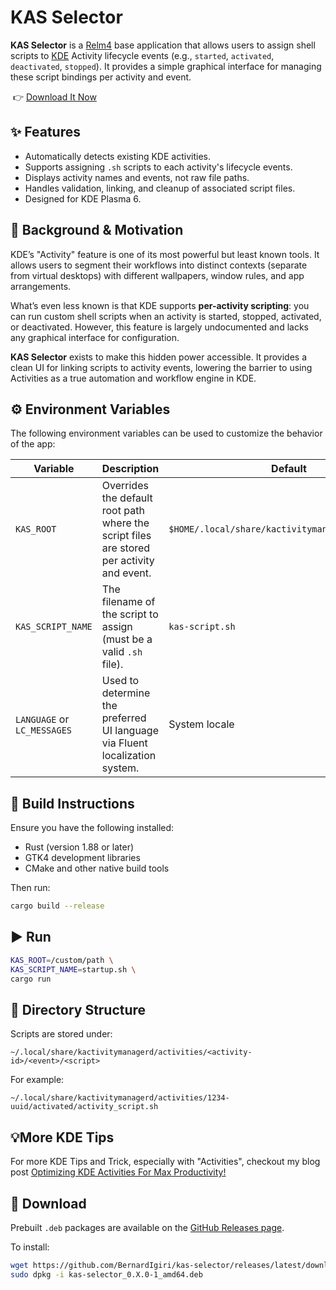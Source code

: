 # KAS Selector

**KAS Selector** is a [Relm4](https://github.com/Relm4/Relm4) base application that allows users to assign shell scripts to [KDE](https://kde.org/) Activity lifecycle events (e.g., `started`, `activated`, `deactivated`, `stopped`). It provides a simple graphical interface for managing these script bindings per activity and event.

​	👉 [Download It Now](#-download)

## ✨ Features

* Automatically detects existing KDE activities.
* Supports assigning `.sh` scripts to each activity's lifecycle events.
* Displays activity names and events, not raw file paths.
* Handles validation, linking, and cleanup of associated script files.
* Designed for KDE Plasma 6.

## 🤩 Background & Motivation

KDE’s "Activity" feature is one of its most powerful but least known tools. It allows users to segment their workflows into distinct contexts (separate from virtual desktops) with different wallpapers, window rules, and app arrangements.

What’s even less known is that KDE supports **per-activity scripting**: you can run custom shell scripts when an activity is started, stopped, activated, or deactivated. However, this feature is largely undocumented and lacks any graphical interface for configuration.

**KAS Selector** exists to make this hidden power accessible. It provides a clean UI for linking scripts to activity events, lowering the barrier to using Activities as a true automation and workflow engine in KDE.

## ⚙️ Environment Variables

The following environment variables can be used to customize the behavior of the app:

| Variable                    | Description                                                                               | Default                                           |
| --------------------------- | ----------------------------------------------------------------------------------------- | ------------------------------------------------- |
| `KAS_ROOT`                  | Overrides the default root path where the script files are stored per activity and event. | `$HOME/.local/share/kactivitymanagerd/activities` |
| `KAS_SCRIPT_NAME`           | The filename of the script to assign (must be a valid `.sh` file).                        | `kas-script.sh`                                   |
| `LANGUAGE` or `LC_MESSAGES` | Used to determine the preferred UI language via Fluent localization system.               | System locale                                     |

## 🔨 Build Instructions

Ensure you have the following installed:

* Rust (version 1.88 or later)
* GTK4 development libraries
* CMake and other native build tools

Then run:

```bash
cargo build --release
```

## ▶️ Run

```bash
KAS_ROOT=/custom/path \
KAS_SCRIPT_NAME=startup.sh \
cargo run
```

## 📁 Directory Structure

Scripts are stored under:

```
~/.local/share/kactivitymanagerd/activities/<activity-id>/<event>/<script>
```

For example:

```
~/.local/share/kactivitymanagerd/activities/1234-uuid/activated/activity_script.sh
```

## 💡More KDE Tips

For more KDE Tips and Trick, especially with "Activities", checkout my blog post [Optimizing KDE Activities For Max Productivity!](https://yequalscode.com/posts/kde-productivity-tips)

## 💾 Download

Prebuilt `.deb` packages are available on the [GitHub Releases page](https://github.com/BernardIgiri/kas-selector/releases/latest).

To install:

```bash
wget https://github.com/BernardIgiri/kas-selector/releases/latest/download/kas-selector_0.X.0-1_amd64.deb
sudo dpkg -i kas-selector_0.X.0-1_amd64.deb
